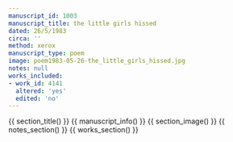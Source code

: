```yaml
---
manuscript_id: 1003
manuscript_title: the little girls hissed
dated: 26/5/1983
circa: ''
method: xerox
manuscript_type: poem
image: poem1983-05-26-the_little_girls_hissed.jpg
notes: null
works_included:
- work_id: 4141
  altered: 'yes'
  edited: 'no'
---
```


{{ section_title() }}
{{ manuscript_info() }}
{{ section_image() }}
{{ notes_section() }}
{{ works_section() }}
